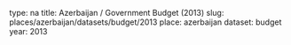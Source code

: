 type: na
title: Azerbaijan / Government Budget (2013)
slug: places/azerbaijan/datasets/budget/2013
place: azerbaijan
dataset: budget
year: 2013
